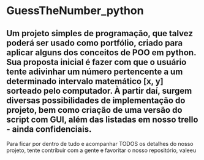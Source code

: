 # GuessTheNumber_python
Um projeto simples de programação, que talvez poderá ser usado como portfólio, criado para aplicar alguns dos conceitos de POO em python.
Sua proposta inicial é fazer com que o usuário tente adivinhar um número pertencente a um determinado intervalo matemático [x, y] sorteado pelo computador.
À partir daí, surgem diversas possibilidades de implementação do projeto, bem como criação de uma versão do script com GUI, além das listadas em nosso trello - ainda confidenciais.
-
Para ficar por dentro de tudo e acompanhar TODOS os detalhes do nosso projeto, tente contribuir com a gente e favoritar o nosso repositório, valeeu
